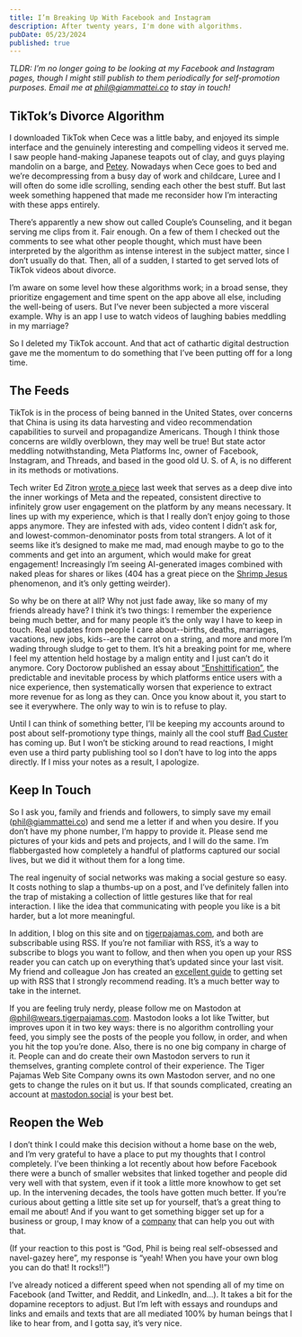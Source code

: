 ```yaml
---
title: I’m Breaking Up With Facebook and Instagram
description: After twenty years, I'm done with algorithms.
pubDate: 05/23/2024
published: true
---
```


_TLDR: I’m no longer going to be looking at my Facebook and Instagram pages, though I might still publish to them periodically for self-promotion purposes. Email me at [phil@giammattei.co](mailto:phil@giammattei.co) to stay in touch!_

## TikTok’s Divorce Algorithm

I downloaded TikTok when Cece was a little baby, and enjoyed its simple interface and the genuinely interesting and compelling videos it served me. I saw people hand-making Japanese teapots out of clay, and guys playing mandolin on a barge, and [Petey](https://www.tiktok.com/@peteyusa?lang=en). Nowadays when Cece goes to bed and we’re decompressing from a busy day of work and childcare, Luree and I will often do some idle scrolling, sending each other the best stuff. But last week something happened that made me reconsider how I’m interacting with these apps entirely.

There’s apparently a new show out called Couple’s Counseling, and it began serving me clips from it. Fair enough. On a few of them I checked out the comments to see what other people thought, which must have been interpreted by the algorithm as intense interest in the subject matter, since I don’t usually do that. Then, all of a sudden, I started to get served lots of TikTok videos about divorce.

I’m aware on some level how these algorithms work; in a broad sense, they prioritize engagement and time spent on the app above all else, including the well-being of users. But I’ve never been subjected a more visceral example. Why is an app I use to watch videos of laughing babies meddling in my marriage?

So I deleted my TikTok account. And that act of cathartic digital destruction gave me the momentum to do something that I’ve been putting off for a long time.

## The Feeds

TikTok is in the process of being banned in the United States, over concerns that China is using its data harvesting and video recommendation capabilities to surveil and propagandize Americans. Though I think those concerns are wildly overblown, they may well be true! But state actor meddling notwithstanding, Meta Platforms Inc, owner of Facebook, Instagram, and Threads, and based in the good old U. S. of A, is no different in its methods or motivations.

Tech writer Ed Zitron [wrote a piece](https://www.wheresyoured.at/killingfacebook/) last week that serves as a deep dive into the inner workings of Meta and the repeated, consistent directive to infinitely grow user engagement on the platform by any means necessary. It lines up with my experience, which is that I really don’t enjoy going to those apps anymore. They are infested with ads, video content I didn’t ask for, and lowest-common-denominator posts from total strangers. A lot of it seems like it’s designed to make me mad, mad enough maybe to go to the comments and get into an argument, which would make for great engagement! Increasingly I’m seeing AI-generated images combined with naked pleas for shares or likes (404 has a great piece on the [Shrimp Jesus](https://www.404media.co/email/1cdf7620-2e2f-4450-9cd9-e041f4f0c27f/) phenomenon, and it’s only getting weirder).

So why be on there at all? Why not just fade away, like so many of my friends already have? I think it’s two things: I remember the experience being much better, and for many people it’s the only way I have to keep in touch. Real updates from people I care about--births, deaths, marriages, vacations, new jobs, kids--are the carrot on a string, and more and more I’m wading through sludge to get to them. It’s hit a breaking point for me, where I feel my attention held hostage by a malign entity and I just can’t do it anymore. Cory Doctorow published an essay about [“Enshittification”](https://pluralistic.net/2023/01/21/potemkin-ai/#hey-guys), the predictable and inevitable process by which platforms entice users with a nice experience, then systematically worsen that experience to extract more revenue for as long as they can. Once you know about it, you start to see it everywhere. The only way to win is to refuse to play.

Until I can think of something better, I’ll be keeping my accounts around to post about self-promotiony type things, mainly all the cool stuff [Bad Custer](https://badcuster.net) has coming up. But I won’t be sticking around to read reactions, I might even use a third party publishing tool so I don’t have to log into the apps directly. If I miss your notes as a result, I apologize.

## Keep In Touch

So I ask you, family and friends and followers, to simply save my email ([phil@giammattei.co](mailto:phil@giammattei.co)) and send me a letter if and when you desire. If you don’t have my phone number, I’m happy to provide it. Please send me pictures of your kids and pets and projects, and I will do the same. I’m flabbergasted how completely a handful of platforms captured our social lives, but we did it without them for a long time.

The real ingenuity of social networks was making a social gesture so easy. It costs nothing to slap a thumbs-up on a post, and I’ve definitely fallen into the trap of mistaking a collection of little gestures like that for real interaction. I like the idea that communicating with people you like is a bit harder, but a lot more meaningful.

In addition, I blog on this site and on [tigerpajamas.com](tigerpajamas.com), and both are subscribable using RSS. If you’re not familiar with RSS, it’s a way to subscribe to blogs you want to follow, and then when you open up your RSS reader you can catch up on everything that’s updated since your last visit. My friend and colleague Jon has created an [excellent guide](https://taalumot.space/writing/what-to-do-online-instead-of-social-media) to getting set up with RSS that I strongly recommend reading. It’s a much better way to take in the internet.

If you are feeling truly nerdy, please follow me on Mastodon at [@phil@wears.tigerpajamas.com](https://wears.tigerpajamas.com/@phil). Mastodon looks a lot like Twitter, but improves upon it in two key ways: there is no algorithm controlling your feed, you simply see the posts of the people you follow, in order, and when you hit the top you’re done. Also, there is no one big company in charge of it. People can and do create their own Mastodon servers to run it themselves, granting complete control of their experience. The Tiger Pajamas Web Site Company owns its own Mastodon server, and no one gets to change the rules on it but us. If that sounds complicated, creating an account at [mastodon.social](https://mastodon.social) is your best bet.

## Reopen the Web

I don’t think I could make this decision without a home base on the web, and I’m very grateful to have a place to put my thoughts that I control completely. I’ve been thinking a lot recently about how before Facebook there were a bunch of smaller websites that linked together and people did very well with that system, even if it took a little more knowhow to get set up. In the intervening decades, the tools have gotten much better. If you’re curious about getting a little site set up for yourself, that’s a great thing to email me about! And if you want to get something bigger set up for a business or group, I may know of a [company](https://tigerpajamas.com) that can help you out with that.

(If your reaction to this post is “God, Phil is being real self-obsessed and navel-gazey here”, my response is “yeah! When you have your own blog you can do that! It rocks!!”)

I’ve already noticed a different speed when not spending all of my time on Facebook (and Twitter, and Reddit, and LinkedIn, and...). It takes a bit for the dopamine receptors to adjust. But I’m left with essays and roundups and links and emails and texts that are all mediated 100% by human beings that I like to hear from, and I gotta say, it’s very nice.
